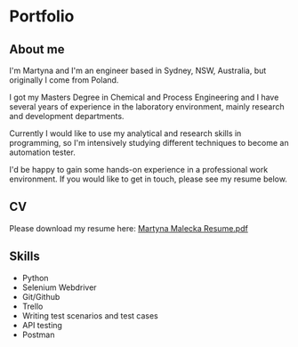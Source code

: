 # Portfolio
## About me

I'm Martyna and I'm an engineer based in Sydney, NSW, Australia, but originally I come from Poland.

I got my Masters Degree in Chemical and Process Engineering and I have several years of experience in the laboratory environment, mainly research and development departments.

Currently I would like to use my analytical and research skills in programming, so I'm intensively studying different techniques to become an automation tester. 

I'd be happy to gain some hands-on experience in a professional work environment. If you would like to get in touch, please see my resume below.

## CV

Please download my resume here: [Martyna Malecka Resume.pdf](https://drive.google.com/file/d/1rxJvC8KyosYaxkV8xXWKhELjdWfYPN-q/view?usp=sharing)

## Skills

- Python
- Selenium Webdriver
- Git/Github
- Trello
- Writing test scenarios and test cases
- API testing
- Postman

## 
